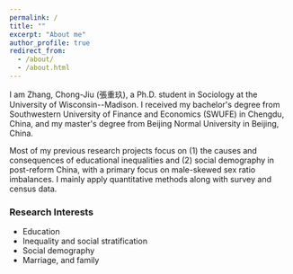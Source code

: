 ```yaml
---
permalink: /
title: ""
excerpt: "About me"
author_profile: true
redirect_from: 
  - /about/
  - /about.html
---
```


I am Zhang, Chong-Jiu (張重玖), a Ph.D. student in Sociology at the University of Wisconsin--Madison. I received my bachelor's degree from Southwestern University of Finance and Economics (SWUFE) in Chengdu, China, and my master's degree from Beijing Normal University in Beijing, China. 

Most of my previous research projects focus on (1) the causes and consequences of educational inequalities and (2) social demography in post-reform China, with a primary focus on male-skewed sex ratio imbalances. I mainly apply quantitative methods along with survey and census data.


### Research Interests
- Education
- Inequality and social stratification
- Social demography 
- Marriage, and family
